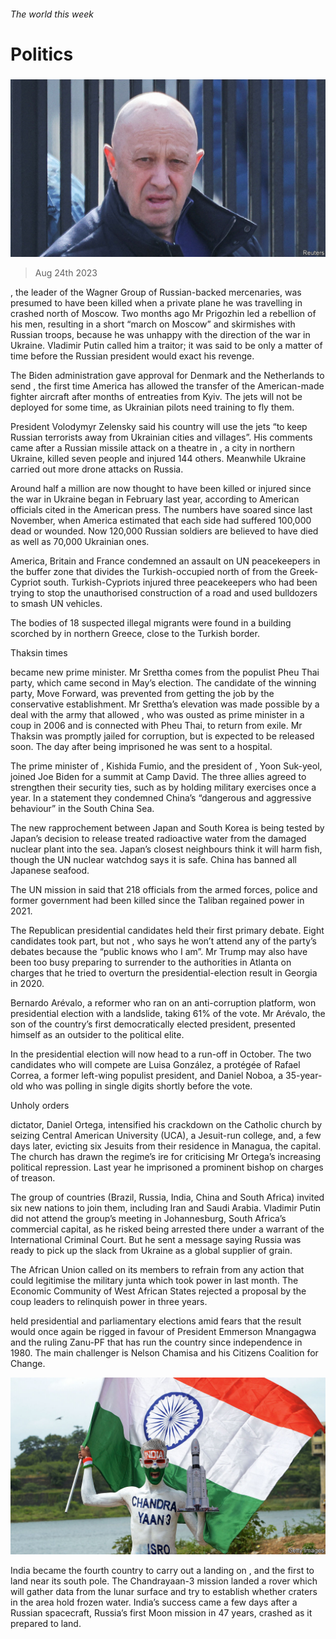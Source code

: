 ###### The world this week

# Politics 

#####  

![image](images/20230826_WWP003.jpg) 

> Aug 24th 2023 

, the leader of the Wagner Group of Russian-backed mercenaries, was presumed to have been killed when a private plane he was travelling in crashed north of Moscow. Two months ago Mr Prigozhin led a rebellion of his men, resulting in a short “march on Moscow” and skirmishes with Russian troops, because he was unhappy with the direction of the war in Ukraine. Vladimir Putin called him a traitor; it was said to be only a matter of time before the Russian president would exact his revenge. 

The Biden administration gave approval for Denmark and the Netherlands to send , the first time America has allowed the transfer of the American-made fighter aircraft after months of entreaties from Kyiv. The jets will not be deployed for some time, as Ukrainian pilots need training to fly them. 

President Volodymyr Zelensky said his country will use the jets “to keep Russian terrorists away from Ukrainian cities and villages”. His comments came after a Russian missile attack on a theatre in , a city in northern Ukraine, killed seven people and injured 144 others. Meanwhile Ukraine carried out more drone attacks on Russia. 

Around half a million  are now thought to have been killed or injured since the war in Ukraine began in February last year, according to American officials cited in the American press. The numbers have soared since last November, when America estimated that each side had suffered 100,000 dead or wounded. Now 120,000 Russian soldiers are believed to have died as well as 70,000 Ukrainian ones. 

America, Britain and France condemned an assault on UN peacekeepers in the buffer zone that divides the Turkish-occupied north of  from the Greek-Cypriot south. Turkish-Cypriots injured three peacekeepers who had been trying to stop the unauthorised construction of a road and used bulldozers to smash UN vehicles. 

The bodies of 18 suspected illegal migrants were found in a building scorched by  in northern Greece, close to the Turkish border. 

Thaksin times

 became  new prime minister. Mr Srettha comes from the populist Pheu Thai party, which came second in May’s election. The candidate of the winning party, Move Forward, was prevented from getting the job by the conservative establishment. Mr Srettha’s elevation was made possible by a deal with the army that allowed , who was ousted as prime minister in a coup in 2006 and is connected with Pheu Thai, to return from exile. Mr Thaksin was promptly jailed for corruption, but is expected to be released soon. The day after being imprisoned he was sent to a hospital.

The prime minister of , Kishida Fumio, and the president of , Yoon Suk-yeol, joined Joe Biden for a summit at Camp David. The three allies agreed to strengthen their security ties, such as by holding military exercises once a year. In a statement they condemned China’s “dangerous and aggressive behaviour” in the South China Sea. 

The new rapprochement between Japan and South Korea is being tested by Japan’s decision to release treated radioactive water from the damaged  nuclear plant into the sea. Japan’s closest neighbours think it will harm fish, though the UN nuclear watchdog says it is safe. China has banned all Japanese seafood.

The UN mission in said that 218 officials from the armed forces, police and former government had been killed since the Taliban regained power in 2021. 

The Republican presidential candidates held their first primary debate. Eight candidates took part, but not , who says he won’t attend any of the party’s debates because the “public knows who I am”. Mr Trump may also have been too busy preparing to surrender to the authorities in Atlanta on charges that he tried to overturn the presidential-election result in Georgia in 2020. 

Bernardo Arévalo, a reformer who ran on an anti-corruption platform, won  presidential election with a landslide, taking 61% of the vote. Mr Arévalo, the son of the country’s first democratically elected president, presented himself as an outsider to the political elite.

In  the presidential election will now head to a run-off in October. The two candidates who will compete are Luisa González, a protégée of Rafael Correa, a former left-wing populist president, and Daniel Noboa, a 35-year-old who was polling in single digits shortly before the vote.

Unholy orders

 dictator, Daniel Ortega, intensified his crackdown on the Catholic church by seizing Central American University (UCA), a Jesuit-run college, and, a few days later, evicting six Jesuits from their residence in Managua, the capital. The church has drawn the regime’s ire for criticising Mr Ortega’s increasing political repression. Last year he imprisoned a prominent bishop on charges of treason. 

The  group of countries (Brazil, Russia, India, China and South Africa) invited six new nations to join them, including Iran and Saudi Arabia. Vladimir Putin did not attend the group’s meeting in Johannesburg, South Africa’s commercial capital, as he risked being arrested there under a warrant of the International Criminal Court. But he sent a message saying Russia was ready to pick up the slack from Ukraine as a global supplier of grain. 

The African Union called on its members to refrain from any action that could legitimise the military junta which took power in  last month. The Economic Community of West African States rejected a proposal by the coup leaders to relinquish power in three years.

 held presidential and parliamentary elections amid fears that the result would once again be rigged in favour of President Emmerson Mnangagwa and the ruling Zanu-PF that has run the country since independence in 1980. The main challenger is Nelson Chamisa and his Citizens Coalition for Change.

![image](images/20230826_WWP002.jpg) 


India became the fourth country to carry out a landing on , and the first to land near its south pole. The Chandrayaan-3 mission landed a rover which will gather data from the lunar surface and try to establish whether craters in the area hold frozen water. India’s success came a few days after a Russian spacecraft, Russia’s first Moon mission in 47 years, crashed as it prepared to land. 

